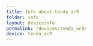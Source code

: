 ```yaml
---
title: Info about tenda_ac9
folder: info
layout: deviceinfo
permalink: /devices/tenda_ac9/
device: tenda_ac9
---
```

